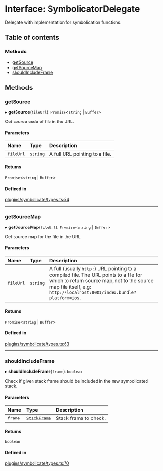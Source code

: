 # Interface: SymbolicatorDelegate

Delegate with implementation for symbolication functions.

## Table of contents

### Methods

- [getSource](SymbolicatorDelegate.md#getsource)
- [getSourceMap](SymbolicatorDelegate.md#getsourcemap)
- [shouldIncludeFrame](SymbolicatorDelegate.md#shouldincludeframe)

## Methods

### getSource

▸ **getSource**(`fileUrl`): `Promise`<`string` \| `Buffer`\>

Get source code of file in the URL.

#### Parameters

| Name | Type | Description |
| :------ | :------ | :------ |
| `fileUrl` | `string` | A full URL pointing to a file. |

#### Returns

`Promise`<`string` \| `Buffer`\>

#### Defined in

[plugins/symbolicate/types.ts:54](https://github.com/callstack/repack/blob/1d9a1bb/packages/dev-server/src/plugins/symbolicate/types.ts#L54)

___

### getSourceMap

▸ **getSourceMap**(`fileUrl`): `Promise`<`string` \| `Buffer`\>

Get source map for the file in the URL.

#### Parameters

| Name | Type | Description |
| :------ | :------ | :------ |
| `fileUrl` | `string` | A full (usually `http:`) URL pointing to a compiled file. The URL points to a file for which to return source map, not to the source map file itself, e.g: `http://localhost:8081/index.bundle?platform=ios`. |

#### Returns

`Promise`<`string` \| `Buffer`\>

#### Defined in

[plugins/symbolicate/types.ts:63](https://github.com/callstack/repack/blob/1d9a1bb/packages/dev-server/src/plugins/symbolicate/types.ts#L63)

___

### shouldIncludeFrame

▸ **shouldIncludeFrame**(`frame`): `boolean`

Check if given stack frame should be included in the new symbolicated stack.

#### Parameters

| Name | Type | Description |
| :------ | :------ | :------ |
| `frame` | [`StackFrame`](StackFrame.md) | Stack frame to check. |

#### Returns

`boolean`

#### Defined in

[plugins/symbolicate/types.ts:70](https://github.com/callstack/repack/blob/1d9a1bb/packages/dev-server/src/plugins/symbolicate/types.ts#L70)
